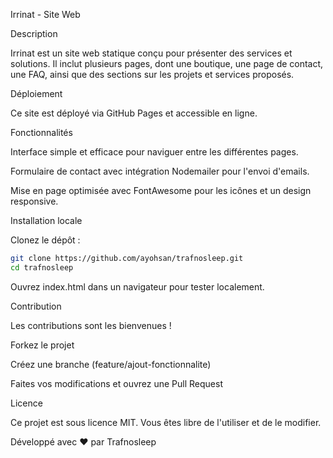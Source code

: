 Irrinat - Site Web

Description

Irrinat est un site web statique conçu pour présenter des services et solutions. Il inclut plusieurs pages, dont une boutique, une page de contact, une FAQ, ainsi que des sections sur les projets et services proposés.

Déploiement

Ce site est déployé via GitHub Pages et accessible en ligne.

Fonctionnalités

Interface simple et efficace pour naviguer entre les différentes pages.

Formulaire de contact avec intégration Nodemailer pour l'envoi d'emails.

Mise en page optimisée avec FontAwesome pour les icônes et un design responsive.

Installation locale

Clonez le dépôt :

``` bash
git clone https://github.com/ayohsan/trafnosleep.git
cd trafnosleep
```

Ouvrez index.html dans un navigateur pour tester localement.

Contribution

Les contributions sont les bienvenues !

Forkez le projet

Créez une branche (feature/ajout-fonctionnalite)

Faites vos modifications et ouvrez une Pull Request

Licence

Ce projet est sous licence MIT. Vous êtes libre de l'utiliser et de le modifier.

Développé avec ❤️ par Trafnosleep


